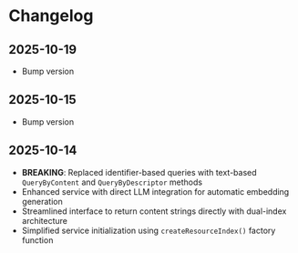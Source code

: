 # Changelog

## 2025-10-19

- Bump version

## 2025-10-15

- Bump version

## 2025-10-14

- **BREAKING**: Replaced identifier-based queries with text-based
  `QueryByContent` and `QueryByDescriptor` methods
- Enhanced service with direct LLM integration for automatic embedding
  generation
- Streamlined interface to return content strings directly with dual-index
  architecture
- Simplified service initialization using `createResourceIndex()` factory
  function
